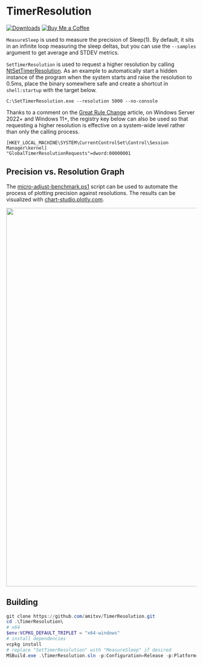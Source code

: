 # TimerResolution

[![Downloads](https://img.shields.io/github/downloads/amitxv/TimerResolution/total.svg)](https://github.com/amitxv/TimerResolution/releases) [![Buy Me a Coffee](https://img.shields.io/badge/Buy%20Me%20a%20Coffee-Donate-orange?logo=buy-me-a-coffee)](https://www.buymeacoffee.com/amitxv)

``MeasureSleep`` is used to measure the precision of Sleep(1). By default, it sits in an infinite loop measuring the sleep deltas, but you can use the ``--samples`` argument to get average and STDEV metrics.

``SetTimerResolution`` is used to request a higher resolution by calling [NtSetTimerResolution](http://undocumented.ntinternals.net/index.html?page=UserMode%2FUndocumented%20Functions%2FTime%2FNtSetTimerResolution.html). As an example to automatically start a hidden instance of the program when the system starts and raise the resolution to 0.5ms, place the binary somewhere safe and create a shortcut in ``shell:startup`` with the target below.

```
C:\SetTimerResolution.exe --resolution 5000 --no-console
```

Thanks to a comment on the [Great Rule Change](https://randomascii.wordpress.com/2020/10/04/windows-timer-resolution-the-great-rule-change) article, on Windows Server 2022+ and Windows 11+, the registry key below can also be used so that requesting a higher resolution is effective on a system-wide level rather than only the calling process.

```
[HKEY_LOCAL_MACHINE\SYSTEM\CurrentControlSet\Control\Session Manager\kernel]
"GlobalTimerResolutionRequests"=dword:00000001
```

## Precision vs. Resolution Graph

The [micro-adjust-benchmark.ps1](/micro-adjust-benchmark.ps1) script can be used to automate the process of plotting precision against resolutions. The results can be visualized with [chart-studio.plotly.com](https://chart-studio.plotly.com/create).

<img src="/assets/img/results-example.png" width="1000">

## Building

```powershell
git clone https://github.com/amitxv/TimerResolution.git
cd .\TimerResolution\
# x64
$env:VCPKG_DEFAULT_TRIPLET = "x64-windows"
# install dependencies
vcpkg install
# replace "SetTimerResolution" with "MeasureSleep" if desired
MSBuild.exe .\TimerResolution.sln -p:Configuration=Release -p:Platform=x64 -t:SetTimerResolution```

